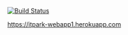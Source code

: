 [![Build Status](https://travis-ci.org/AliAlievALive/web-app1.svg?branch=master)](https://travis-ci.org/AliAlievALive/web-app1)

https://itpark-webapp1.herokuapp.com